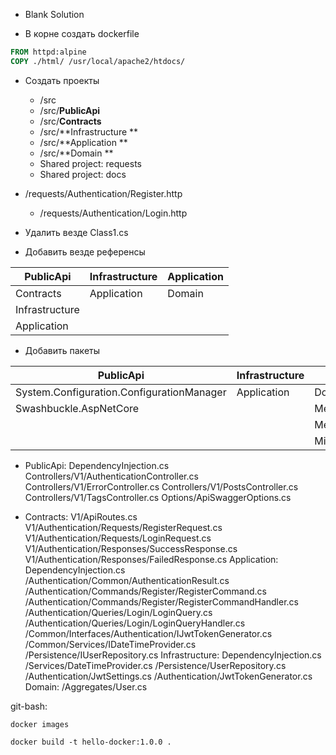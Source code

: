 
- Blank Solution

- В корне создать dockerfile

```dockerfile
FROM httpd:alpine
COPY ./html/ /usr/local/apache2/htdocs/
```

- Создать проекты
  - /src
  - /src/**PublicApi**
  - /src/**Contracts**
  - /src/**Infrastructure **
  - /src/**Application **
  - /src/**Domain **
  - Shared project: requests
  - Shared project: docs

- /requests/Authentication/Register.http 
  - /requests/Authentication/Login.http 

- Удалить везде Class1.cs 


- Добавить везде референсы

| PublicApi | Infrastructure | Application |
|-----------|----------------|-------------|
|Contracts| Application | Domain|
|Infrastructure|||
|Application|||


- Добавить пакеты

| PublicApi | Infrastructure | Application |
|-----------|----------------|-------------|
|System.Configuration.ConfigurationManager | Application | Domain|
|Swashbuckle.AspNetCore ||MediatR |
|||MediatR.Extensions.Microsoft.DependencyInjection |
|||Microsoft.Extensions.DependencyInjection.Abstractions |


- PublicApi: 
DependencyInjection.cs 
Controllers/V1/AuthenticationController.cs 
Controllers/V1/ErrorController.cs 
Controllers/V1/PostsController.cs 
Controllers/V1/TagsController.cs 
Options/ApiSwaggerOptions.cs 
 
- Contracts: 
V1/ApiRoutes.cs 
V1/Authentication/Requests/RegisterRequest.cs 
V1/Authentication/Requests/LoginRequest.cs 
V1/Authentication/Responses/SuccessResponse.cs 
V1/Authentication/Responses/FailedResponse.cs 
Application: 
DependencyInjection.cs 
/Authentication/Common/AuthenticationResult.cs 
/Authentication/Commands/Register/RegisterCommand.cs 
/Authentication/Commands/Register/RegisterCommandHandler.cs 
/Authentication/Queries/Login/LoginQuery.cs 
/Authentication/Queries/Login/LoginQueryHandler.cs 
/Common/Interfaces/Authentication/IJwtTokenGenerator.cs 
/Common/Services/IDateTimeProvider.cs 
/Persistence/IUserRepository.cs 
Infrastructure: 
DependencyInjection.cs 
/Services/DateTimeProvider.cs 
/Persistence/UserRepository.cs 
/Authentication/JwtSettings.cs 
/Authentication/JwtTokenGenerator.cs 
Domain: 
/Aggregates/User.cs 



git-bash:

`docker images`

`docker build -t hello-docker:1.0.0 .`
